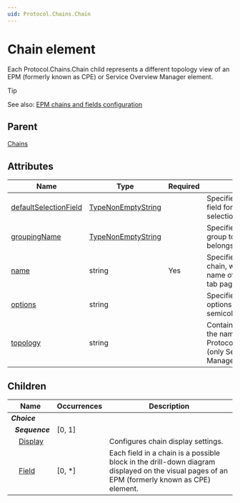```yaml
---
uid: Protocol.Chains.Chain
---
```


# Chain element

Each Protocol.Chains.Chain child represents a different topology view of an EPM (formerly known as CPE) or Service Overview Manager element.

> [!TIP]
> See also: [EPM chains and fields configuration](xref:EPMManagerChainsAndFields)

## Parent

[Chains](xref:Protocol.Chains)

## Attributes

|Name|Type|Required|Description|
|--- |--- |--- |--- |
|[defaultSelectionField](xref:Protocol.Chains.Chain-defaultSelectionField)|[TypeNonEmptyString](xref:Protocol-TypeNonEmptyString)||Specifies the name of the field for which default selection should be applied.|
|[groupingName](xref:Protocol.Chains.Chain-groupingName)|[TypeNonEmptyString](xref:Protocol-TypeNonEmptyString)||Specifies the name of the group to which this chain belongs.|
|[name](xref:Protocol.Chains.Chain-name)|string|Yes|Specifies the name of the chain, which is used as the name of the corresponding tab page in DataMiner.|
|[options](xref:Protocol.Chains.Chain-options)|string||Specifies a number of options (separated by semicolons).|
|[topology](xref:Protocol.Chains.Chain-topology)|string||Contains the name defined in the name attribute of Protocol.Topologies.Topology (only Service Overview Manager). See [name](xref:Protocol.Topologies.Topology-name).|

## Children

|Name|Occurrences|Description|
|--- |--- |--- |
|***Choice***|||
|&nbsp;&nbsp;***Sequence***|[0, 1]||
|&nbsp;&nbsp;&nbsp;&nbsp;[Display](xref:Protocol.Chains.Chain.Display)||Configures chain display settings.|
|&nbsp;&nbsp;&nbsp;&nbsp;[Field](xref:Protocol.Chains.Chain.Field)|[0, *]|Each field in a chain is a possible block in the drill-down diagram displayed on the visual pages of an EPM (formerly known as CPE) element.|
